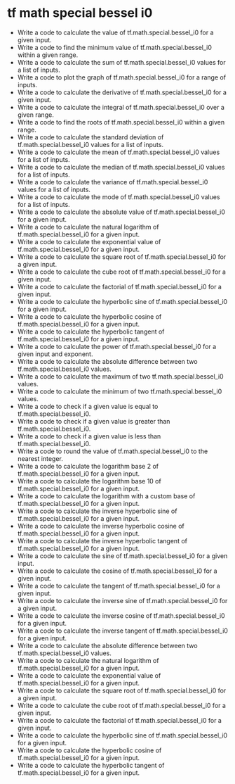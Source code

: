 # tf math special bessel i0

- Write a code to calculate the value of tf.math.special.bessel_i0 for a given input.
- Write a code to find the minimum value of tf.math.special.bessel_i0 within a given range.
- Write a code to calculate the sum of tf.math.special.bessel_i0 values for a list of inputs.
- Write a code to plot the graph of tf.math.special.bessel_i0 for a range of inputs.
- Write a code to calculate the derivative of tf.math.special.bessel_i0 for a given input.
- Write a code to calculate the integral of tf.math.special.bessel_i0 over a given range.
- Write a code to find the roots of tf.math.special.bessel_i0 within a given range.
- Write a code to calculate the standard deviation of tf.math.special.bessel_i0 values for a list of inputs.
- Write a code to calculate the mean of tf.math.special.bessel_i0 values for a list of inputs.
- Write a code to calculate the median of tf.math.special.bessel_i0 values for a list of inputs.
- Write a code to calculate the variance of tf.math.special.bessel_i0 values for a list of inputs.
- Write a code to calculate the mode of tf.math.special.bessel_i0 values for a list of inputs.
- Write a code to calculate the absolute value of tf.math.special.bessel_i0 for a given input.
- Write a code to calculate the natural logarithm of tf.math.special.bessel_i0 for a given input.
- Write a code to calculate the exponential value of tf.math.special.bessel_i0 for a given input.
- Write a code to calculate the square root of tf.math.special.bessel_i0 for a given input.
- Write a code to calculate the cube root of tf.math.special.bessel_i0 for a given input.
- Write a code to calculate the factorial of tf.math.special.bessel_i0 for a given input.
- Write a code to calculate the hyperbolic sine of tf.math.special.bessel_i0 for a given input.
- Write a code to calculate the hyperbolic cosine of tf.math.special.bessel_i0 for a given input.
- Write a code to calculate the hyperbolic tangent of tf.math.special.bessel_i0 for a given input.
- Write a code to calculate the power of tf.math.special.bessel_i0 for a given input and exponent.
- Write a code to calculate the absolute difference between two tf.math.special.bessel_i0 values.
- Write a code to calculate the maximum of two tf.math.special.bessel_i0 values.
- Write a code to calculate the minimum of two tf.math.special.bessel_i0 values.
- Write a code to check if a given value is equal to tf.math.special.bessel_i0.
- Write a code to check if a given value is greater than tf.math.special.bessel_i0.
- Write a code to check if a given value is less than tf.math.special.bessel_i0.
- Write a code to round the value of tf.math.special.bessel_i0 to the nearest integer.
- Write a code to calculate the logarithm base 2 of tf.math.special.bessel_i0 for a given input.
- Write a code to calculate the logarithm base 10 of tf.math.special.bessel_i0 for a given input.
- Write a code to calculate the logarithm with a custom base of tf.math.special.bessel_i0 for a given input.
- Write a code to calculate the inverse hyperbolic sine of tf.math.special.bessel_i0 for a given input.
- Write a code to calculate the inverse hyperbolic cosine of tf.math.special.bessel_i0 for a given input.
- Write a code to calculate the inverse hyperbolic tangent of tf.math.special.bessel_i0 for a given input.
- Write a code to calculate the sine of tf.math.special.bessel_i0 for a given input.
- Write a code to calculate the cosine of tf.math.special.bessel_i0 for a given input.
- Write a code to calculate the tangent of tf.math.special.bessel_i0 for a given input.
- Write a code to calculate the inverse sine of tf.math.special.bessel_i0 for a given input.
- Write a code to calculate the inverse cosine of tf.math.special.bessel_i0 for a given input.
- Write a code to calculate the inverse tangent of tf.math.special.bessel_i0 for a given input.
- Write a code to calculate the absolute difference between two tf.math.special.bessel_i0 values.
- Write a code to calculate the natural logarithm of tf.math.special.bessel_i0 for a given input.
- Write a code to calculate the exponential value of tf.math.special.bessel_i0 for a given input.
- Write a code to calculate the square root of tf.math.special.bessel_i0 for a given input.
- Write a code to calculate the cube root of tf.math.special.bessel_i0 for a given input.
- Write a code to calculate the factorial of tf.math.special.bessel_i0 for a given input.
- Write a code to calculate the hyperbolic sine of tf.math.special.bessel_i0 for a given input.
- Write a code to calculate the hyperbolic cosine of tf.math.special.bessel_i0 for a given input.
- Write a code to calculate the hyperbolic tangent of tf.math.special.bessel_i0 for a given input.